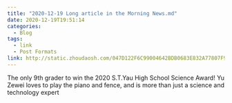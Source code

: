 ```yaml
---
title: "2020-12-19 Long article in the Morning News.md"
date: 2020-12-19T19:51:14
categories:
  - Blog
tags:
  - link
  - Post Formats
link: http://static.zhoudaosh.com/047D122F6C99004642BDB0683E832A77807F9EB67301F878735ECF0FEBC7CEF1
---
```

The only 9th grader to win the 2020 S.T.Yau High School Science Award! Yu Zewei loves to play the piano and fence, and is more than just a science and technology expert
